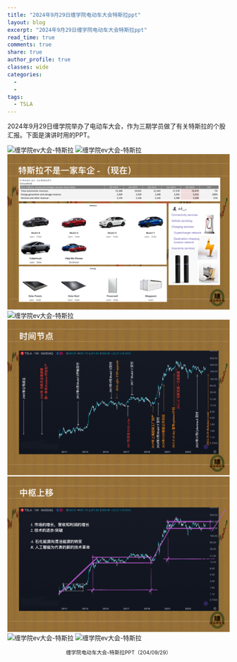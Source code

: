 ```yaml
---
title: "2024年9月29日缠学院电动车大会特斯拉ppt"
layout: blog
excerpt: "2024年9月29日缠学院电动车大会特斯拉ppt"
read_time: true
comments: true
share: true
author_profile: true
classes: wide
categories:
  - 
  - 
tags:
  - TSLA
---
```


2024年9月29日缠学院举办了电动车大会，作为三期学员做了有关特斯拉的个股汇报。下面是演讲时用的PPT。

![缠学院ev大会-特斯拉](/assets/images/2024b/2024-09-28-TSLA-ppt1.png)
![缠学院ev大会-特斯拉](/assets/images/2024b/2024-09-28-TSLA-ppt2.png)
![缠学院ev大会-特斯拉](/assets/images/2024b/2024-09-28-TSLA-ppt3.png)
![缠学院ev大会-特斯拉](/assets/images/2024b/2024-09-28-TSLA-ppt4.png)
![缠学院ev大会-特斯拉](/assets/images/2024b/2024-09-28-TSLA-ppt5.png)
![缠学院ev大会-特斯拉](/assets/images/2024b/2024-09-28-TSLA-ppt6.png)
![缠学院ev大会-特斯拉](/assets/images/2024b/2024-09-28-TSLA-ppt7.png)
![缠学院ev大会-特斯拉](/assets/images/2024b/2024-09-28-TSLA-ppt8.png)
<small><center>缠学院电动车大会-特斯拉PPT（204/09/29）</center></small>　


